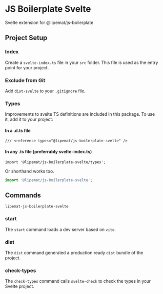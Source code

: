 # JS Boilerplate Svelte

Svelte extension for @lipemat/js-boilerplate

## Project Setup

### Index

Create a `svelte-index.ts` file in your `src` folder. This file is used as the entry point for your project.

### Exclude from Git

Add `dist-svelte` to your `.gitignore` file.

### Types

Improvements to svelte TS definitions are included in this package. To use it, add it to your project:

#### In a .d.ts file
```
/// <reference types="@lipemat/js-boilerplate-svelte" />
```

#### In any .ts file (preferrably svelte-index.ts)

```
import '@lipemat/js-boilerplate-svelte/types';

```
Or shorthand works too.
```ts
import '@lipemat/js-boilerplate-svelte';
````

## Commands

`lipemat-js-boilerplate-svelte`

### start

The `start` command loads a dev server based on `vite`.

### dist

The `dist` command generated a production ready `dist` bundle of the project.

### check-types

The `check-types` command calls `svelte-check` to check the types in your Svelte project.
